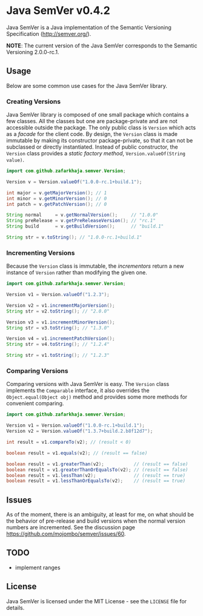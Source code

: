 Java SemVer v0.4.2
==================
Java SemVer is a Java implementation of the Semantic Versioning Specification 
(http://semver.org/).

**NOTE**: The current version of the Java SemVer corresponds to the Semantic 
Versioning 2.0.0-rc.1.

Usage
-----
Below are some common use cases for the Java SemVer library.

### Creating Versions ###
Java SemVer library is composed of one small package which contains a few 
classes. All the classes but one are package-private and are not accessible 
outside the package. The only public class is `Version` which acts as a 
_facade_ for the client code. By design, the `Version` class is made immutable 
by making its constructor package-private, so that it can not be subclassed or 
directly instantiated. Instead of public constructor, the `Version` class 
provides a _static factory method_, `Version.valueOf(String value)`.

```java
import com.github.zafarkhaja.semver.Version;

Version v = Version.valueOf("1.0.0-rc.1+build.1");

int major = v.getMajorVersion(); // 1
int minor = v.getMinorVersion(); // 0
int patch = v.getPatchVersion(); // 0

String normal     = v.getNormalVersion();     // "1.0.0"
String preRelease = v.getPreReleaseVersion(); // "rc.1"
String build      = v.getBuildVersion();      // "build.1"

String str = v.toString(); // "1.0.0-rc.1+build.1"
```

### Incrementing Versions ###
Because the `Version` class is immutable, the _incrementors_ return a new 
instance of `Version` rather than modifying the given one.

```java
import com.github.zafarkhaja.semver.Version;

Version v1 = Version.valueOf("1.2.3");

Version v2 = v1.incrementMajorVersion();
String str = v2.toString(); // "2.0.0"

Version v3 = v1.incrementMinorVersion();
String str = v3.toString(); // "1.3.0"

Version v4 = v1.incrementPatchVersion();
String str = v4.toString(); // "1.2.4"

String str = v1.toString(); // "1.2.3"
```

### Comparing Versions ###
Comparing versions with Java SemVer is easy. The `Version` class implements the 
`Comparable` interface, it also overrides the `Object.equal(Object obj)` method 
and provides some more methods for convenient comparing.

```java
import com.github.zafarkhaja.semver.Version;

Version v1 = Version.valueOf("1.0.0-rc.1+build.1");
Version v2 = Version.valueOf("1.3.7+build.2.b8f12d7");

int result = v1.compareTo(v2); // (result < 0)

boolean result = v1.equals(v2); // (result == false)

boolean result = v1.greaterThan(v2);           // (result == false)
boolean result = v1.greaterThanOrEqualsTo(v2); // (result == false)
boolean result = v1.lessThan(v2);              // (result == true)
boolean result = v1.lessThanOrEqualsTo(v2);    // (result == true)
```

Issues
------
As of the moment, there is an ambiguity, at least for me, on what should be the 
behavior of pre-release and build versions when the normal version numbers are 
incremented. See the discussion page https://github.com/mojombo/semver/issues/60.

TODO
----
* implement ranges

License
-------
Java SemVer is licensed under the MIT License - see the `LICENSE` file for details.
